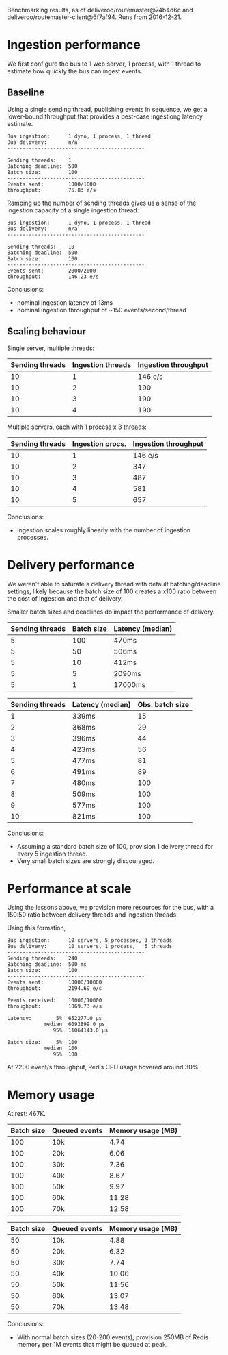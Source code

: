 Benchmarking results, as of deliveroo/routemaster@74b4d6c and deliveroo/routemaster-client@6f7af94.
Runs from 2016-12-21.


# Ingestion performance

We first configure the bus to 1 web server, 1 process, with 1 thread to estimate
how quickly the bus can ingest events.

## Baseline

Using a single sending thread, publishing events in sequence, we get a
lower-bound throughput that provides a best-case ingestiong latency estimate.

```
Bus ingestion:      1 dyno, 1 process, 1 thread
Bus delivery:       n/a
---------------------------------------------

Sending threads:    1
Batching deadline:  500
Batch size:         100
---------------------------------------------
Events sent:        1000/1000
throughput:         75.83 e/s
```

Ramping up the number of sending threads gives us a sense of the ingestion
capacity of a single ingestion thread:

```
Bus ingestion:      1 dyno, 1 process, 1 thread
Bus delivery:       n/a
---------------------------------------------

Sending threads:    10
Batching deadline:  500
Batch size:         100
---------------------------------------------
Events sent:        2000/2000
throughput:         146.23 e/s
```

Conclusions:

- nominal ingestion latency of 13ms
- nominal ingestion throughput of ~150 events/second/thread


## Scaling behaviour

Single server, multiple threads:

| Sending threads | Ingestion threads | Ingestion throughput |
|-----------------|-------------------|----------------------|
| 10              | 1                 | 146 e/s              |
| 10              | 2                 | 190                  |
| 10              | 3                 | 190                  |
| 10              | 4                 | 190                  |

Multiple servers, each with 1 process x 3 threads:

| Sending threads | Ingestion procs.  | Ingestion throughput |
|-----------------|-------------------|----------------------|
| 10              | 1                 | 146 e/s              |
| 10              | 2                 | 347                  |
| 10              | 3                 | 487                  |
| 10              | 4                 | 581                  |
| 10              | 5                 | 657                  |

Conclusions:

- ingestion scales roughly linearly with the number of ingestion processes.

# Delivery performance

We weren't able to saturate a delivery thread with default batching/deadline
settings, likely because the batch size of 100 creates a x100 ratio between the
cost of ingestion and that of delivery.

Smaller batch sizes and deadlines do impact the performance of delivery.

| Sending threads  | Batch size       | Latency (median) |
|------------------|------------------|------------------|
| 5                | 100              | 470ms            | 
| 5                | 50               | 506ms            |
| 5                | 10               | 412ms            |
| 5                | 5                | 2090ms           |
| 5                | 1                | 17000ms          |

| Sending threads  | Latency (median) | Obs. batch size
|------------------|------------------|------------------|
| 1                | 339ms            | 15               |
| 2                | 368ms            | 29               |
| 3                | 396ms            | 44               |
| 4                | 423ms            | 56               |
| 5                | 477ms            | 81               |
| 6                | 491ms            | 89               |
| 7                | 480ms            | 100              |
| 8                | 509ms            | 100              |
| 9                | 577ms            | 100              |
| 10               | 821ms            | 100              |

Conclusions:

- Assuming a standard batch size of 100, provision 1 delivery thread for every 5
  ingestion thread.
- Very small batch sizes are strongly discouraged.



# Performance at scale

Using the lessons above, we provision more resources for the bus, with a 150:50
ratio between delivery threads and ingestion threads.

Using this formation,

```
Bus ingestion:      10 servers, 5 processes, 3 threads
Bus delivery:       10 servers, 1 process,   5 threads
---------------------------------------------
Sending threads:    240
Batching deadline:  500 ms
Batch size:         100
---------------------------------------------
Events sent:        10000/10000
throughput:         2194.69 e/s

Events received:    10000/10000
throughput:         1069.73 e/s

Latency:        5%  652277.0 µs
            median  6092899.0 µs
               95%  11064143.0 µs

Batch size:     5%  100
            median  100
               95%  100
```

At 2200 event/s throughput, Redis CPU usage hovered around 30%.


# Memory usage

At rest: 467K.

| Batch size    | Queued events | Memory usage (MB)|
|---------------|---------------|------------------|
| 100           | 10k           | 4.74             |
| 100           | 20k           | 6.06             |
| 100           | 30k           | 7.36             |
| 100           | 40k           | 8.67             |
| 100           | 50k           | 9.97             |
| 100           | 60k           | 11.28            |
| 100           | 70k           | 12.58            |


| Batch size    | Queued events | Memory usage (MB)|
|---------------|---------------|------------------|
| 50            | 10k           | 4.88             |
| 50            | 20k           | 6.32             |
| 50            | 30k           | 7.74             |
| 50            | 40k           | 10.06            |
| 50            | 50k           | 11.56            |
| 50            | 60k           | 13.07            |
| 50            | 70k           | 13.48            |


Conclusions:

- With normal batch sizes (20-200 events), provision 250MB of Redis memory per
  1M events that might be queued at peak.






